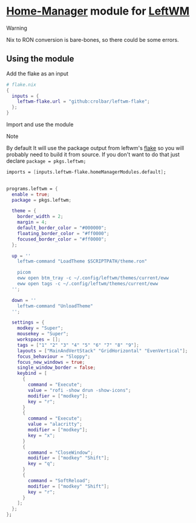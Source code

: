 # [Home-Manager](https://github.com/nix-community/home-manager) module for [LeftWM](https://leftwm.org/)

> [!WARNING]
> Nix to RON conversion is bare-bones,
> so there could be some errors.

## Using the module

Add the flake as an input

```nix
# flake.nix
{
  inputs = {
    leftwm-flake.url = "github:crolbar/leftwm-flake";
  };
}
```

Import and use the module

> [!NOTE]
> By default It will use the package output from leftwm's [flake](https://github.com/leftwm/leftwm/blob/main/flake.nix)
> so you will probably need to build it from source.
> If you don't want to do that just declare `package = pkgs.leftwm;`

```nix
imports = [inputs.leftwm-flake.homeManagerModules.default];

    
programs.leftwm = {
  enable = true;
  package = pkgs.leftwm;

  theme = {
    border_width = 2;
    margin = 4;
    default_border_color = "#000000";
    floating_border_color = "#ff0000";
    focused_border_color = "#ff0000";
  };

  up = ''
    leftwm-command "LoadTheme $SCRIPTPATH/theme.ron"

    picom
    eww open btm_tray -c ~/.config/leftwm/themes/current/eww
    eww open tags -c ~/.config/leftwm/themes/current/eww
  '';

  down = ''
    leftwm-command "UnloadTheme"
  '';

  settings = {
    modkey = "Super";
    mousekey = "Super";
    workspaces = [];
    tags = ["1" "2" "3" "4" "5" "6" "7" "8" "9"];
    layouts = ["MainAndVertStack" "GridHorizontal" "EvenVertical"];
    focus_behaviour = "Sloppy";
    focus_new_windows = true;
    single_window_border = false;
    keybind = [
      {
        command = "Execute";
        value = "rofi -show drun -show-icons";
        modifier = ["modkey"];
        key = "r";
      }
      {
        command = "Execute";
        value = "alacritty";
        modifier = ["modkey"];
        key = "x";
      }
      {
        command = "CloseWindow";
        modifier = ["modkey" "Shift"];
        key = "q";
      }
      {
        command = "SoftReload";
        modifier = ["modkey" "Shift"];
        key = "r";
      }
    ];
  };
};
```
